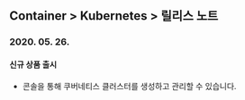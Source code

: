 ## Container > Kubernetes > 릴리스 노트

### 2020. 05. 26.
#### 신규 상품 출시
* 콘솔을 통해 쿠버네티스 클러스터를 생성하고 관리할 수 있습니다.
